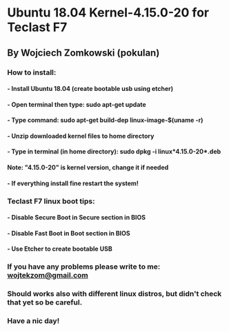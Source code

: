 # Ubuntu 18.04 Kernel-4.15.0-20 for Teclast F7
## By Wojciech Zomkowski (pokulan)

### How to install:
#### - Install Ubuntu 18.04 (create bootable usb using etcher)
#### - Open terminal then type: sudo apt-get update
#### - Type command: sudo apt-get build-dep linux-image-$(uname -r)
#### - Unzip downloaded kernel files to home directory
#### - Type in terminal (in home directory): sudo dpkg -i linux\*4.15.0-20\*.deb
#### Note: "4.15.0-20" is kernel version, change it if needed
#### - If everything install fine restart the system! 

### Teclast F7 linux boot tips:
#### - Disable Secure Boot in Secure section in BIOS
#### - Disable Fast Boot in Boot section in BIOS
#### - Use Etcher to create bootable USB

### If you have any problems please write to me: wojtekzom@gmail.com
### Should works also with different linux distros, but didn't check that yet so be careful.
### Have a nic day!
